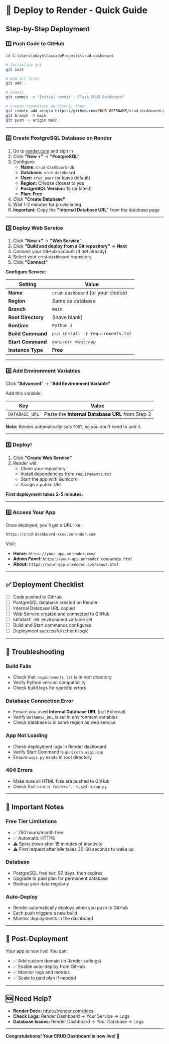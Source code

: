 # 🚀 Deploy to Render - Quick Guide

## Step-by-Step Deployment

### 1️⃣ Push Code to GitHub

```bash
cd C:\Users\udays\CascadeProjects\crud-dashboard

# Initialize git
git init

# Add all files
git add .

# Commit
git commit -m "Initial commit - Flask CRUD Dashboard"

# Create repository on GitHub, then:
git remote add origin https://github.com/YOUR_USERNAME/crud-dashboard.git
git branch -M main
git push -u origin main
```

---

### 2️⃣ Create PostgreSQL Database on Render

1. Go to [render.com](https://render.com) and sign in
2. Click **"New +"** → **"PostgreSQL"**
3. Configure:
   - **Name:** `crud-dashboard-db`
   - **Database:** `crud_dashboard`
   - **User:** `crud_user` (or leave default)
   - **Region:** Choose closest to you
   - **PostgreSQL Version:** 15 (or latest)
   - **Plan:** **Free**
4. Click **"Create Database"**
5. Wait 1-2 minutes for provisioning
6. **Important:** Copy the **"Internal Database URL"** from the database page

---

### 3️⃣ Deploy Web Service

1. Click **"New +"** → **"Web Service"**
2. Click **"Build and deploy from a Git repository"** → **Next**
3. Connect your GitHub account (if not already)
4. Select your `crud-dashboard` repository
5. Click **"Connect"**

**Configure Service:**

| Setting | Value |
|---------|-------|
| **Name** | `crud-dashboard` (or your choice) |
| **Region** | Same as database |
| **Branch** | `main` |
| **Root Directory** | (leave blank) |
| **Runtime** | `Python 3` |
| **Build Command** | `pip install -r requirements.txt` |
| **Start Command** | `gunicorn wsgi:app` |
| **Instance Type** | **Free** |

---

### 4️⃣ Add Environment Variables

Click **"Advanced"** → **"Add Environment Variable"**

Add this variable:

| Key | Value |
|-----|-------|
| `DATABASE_URL` | Paste the **Internal Database URL** from Step 2 |

**Note:** Render automatically sets `PORT`, so you don't need to add it.

---

### 5️⃣ Deploy!

1. Click **"Create Web Service"**
2. Render will:
   - Clone your repository
   - Install dependencies from `requirements.txt`
   - Start the app with Gunicorn
   - Assign a public URL

**First deployment takes 2-5 minutes.**

---

### 6️⃣ Access Your App

Once deployed, you'll get a URL like:
```
https://crud-dashboard-xxxx.onrender.com
```

Visit:
- **Home:** `https://your-app.onrender.com/`
- **Admin Panel:** `https://your-app.onrender.com/admin.html`
- **About:** `https://your-app.onrender.com/about.html`

---

## ✅ Deployment Checklist

- [ ] Code pushed to GitHub
- [ ] PostgreSQL database created on Render
- [ ] Internal Database URL copied
- [ ] Web Service created and connected to GitHub
- [ ] `DATABASE_URL` environment variable set
- [ ] Build and Start commands configured
- [ ] Deployment successful (check logs)

---

## 🔧 Troubleshooting

### Build Fails
- Check that `requirements.txt` is in root directory
- Verify Python version compatibility
- Check build logs for specific errors

### Database Connection Error
- Ensure you used **Internal Database URL** (not External)
- Verify `DATABASE_URL` is set in environment variables
- Check database is in same region as web service

### App Not Loading
- Check deployment logs in Render dashboard
- Verify Start Command is `gunicorn wsgi:app`
- Ensure `wsgi.py` exists in root directory

### 404 Errors
- Make sure all HTML files are pushed to GitHub
- Check that `static_folder='.'` is set in `app.py`

---

## 📝 Important Notes

### Free Tier Limitations
- ✅ 750 hours/month free
- ✅ Automatic HTTPS
- ⚠️ Spins down after 15 minutes of inactivity
- ⚠️ First request after idle takes 30-60 seconds to wake up

### Database
- PostgreSQL free tier: 90 days, then expires
- Upgrade to paid plan for permanent database
- Backup your data regularly

### Auto-Deploy
- Render automatically deploys when you push to GitHub
- Each push triggers a new build
- Monitor deployments in the dashboard

---

## 🎉 Post-Deployment

Your app is now live! You can:
- ✅ Add custom domain (in Render settings)
- ✅ Enable auto-deploy from GitHub
- ✅ Monitor logs and metrics
- ✅ Scale to paid plan if needed

---

## 🆘 Need Help?

- **Render Docs:** https://render.com/docs
- **Check Logs:** Render Dashboard → Your Service → Logs
- **Database Issues:** Render Dashboard → Your Database → Logs

---

**Congratulations! Your CRUD Dashboard is now live! 🎊**
